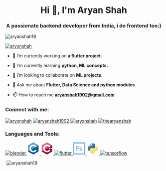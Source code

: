 <h1 align="center">Hi 👋, I'm Aryan Shah</h1>
<h3 align="center">A passionate backend developer from India, i do frontend too:)</h3>

<p align="left"> <img src="https://komarev.com/ghpvc/?username=aryanshah19&label=Profile%20views&color=0e75b6&style=flat" alt="aryanshah19" /> </p>

<p align="left"> <a href="https://twitter.com/aryxnshah" target="blank"><img src="https://img.shields.io/twitter/follow/aryxnshah?logo=twitter&style=for-the-badge" alt="aryxnshah" /></a> </p>

- 🔭 I’m currently working on **a flutter project.**

- 🌱 I’m currently learning **python, ML concepts.**

- 🤝 I’m looking to collaborate on **ML projects.**

- 💬 Ask me about **Flutter, Data Science and python modules**

- 📫 How to reach me **aryanshah1902@gmail.com**

<h3 align="left">Connect with me:</h3>
<p align="left">
<a href="https://twitter.com/aryxnshah" target="blank"><img align="center" src="https://raw.githubusercontent.com/rahuldkjain/github-profile-readme-generator/master/src/images/icons/Social/twitter.svg" alt="aryxnshah" height="30" width="40" /></a>
<a href="https://linkedin.com/in/aryanshah1902" target="blank"><img align="center" src="https://raw.githubusercontent.com/rahuldkjain/github-profile-readme-generator/master/src/images/icons/Social/linked-in-alt.svg" alt="aryanshah1902" height="30" width="40" /></a>
<a href="https://instagram.com/aryxnshah" target="blank"><img align="center" src="https://raw.githubusercontent.com/rahuldkjain/github-profile-readme-generator/master/src/images/icons/Social/instagram.svg" alt="aryxnshah" height="30" width="40" /></a>
<a href="https://www.codechef.com/users/thearyanshah" target="blank"><img align="center" src="https://cdn.jsdelivr.net/npm/simple-icons@3.1.0/icons/codechef.svg" alt="thearyanshah" height="30" width="40" /></a>
</p>

<h3 align="left">Languages and Tools:</h3>
<p align="left"> <a href="https://www.blender.org/" target="_blank"> <img src="https://download.blender.org/branding/community/blender_community_badge_white.svg" alt="blender" width="40" height="40"/> </a> <a href="https://www.cprogramming.com/" target="_blank"> <img src="https://raw.githubusercontent.com/devicons/devicon/master/icons/c/c-original.svg" alt="c" width="40" height="40"/> </a> <a href="https://www.w3schools.com/cpp/" target="_blank"> <img src="https://raw.githubusercontent.com/devicons/devicon/master/icons/cplusplus/cplusplus-original.svg" alt="cplusplus" width="40" height="40"/> </a> <a href="https://flutter.dev" target="_blank"> <img src="https://www.vectorlogo.zone/logos/flutterio/flutterio-icon.svg" alt="flutter" width="40" height="40"/> </a> <a href="https://www.photoshop.com/en" target="_blank"> <img src="https://raw.githubusercontent.com/devicons/devicon/master/icons/photoshop/photoshop-line.svg" alt="photoshop" width="40" height="40"/> </a> <a href="https://www.python.org" target="_blank"> <img src="https://raw.githubusercontent.com/devicons/devicon/master/icons/python/python-original.svg" alt="python" width="40" height="40"/> </a> <a href="https://www.tensorflow.org" target="_blank"> <img src="https://www.vectorlogo.zone/logos/tensorflow/tensorflow-icon.svg" alt="tensorflow" width="40" height="40"/> </a> </p>

<p>&nbsp;<img align="center" src="https://github-readme-stats.vercel.app/api?username=aryanshah19&show_icons=true&locale=en" alt="aryanshah19" /></p>
